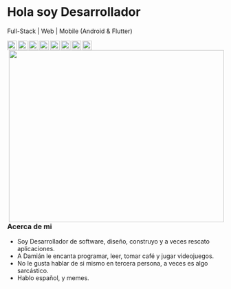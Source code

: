 # Hola soy Desarrollador

Full-Stack | Web | Mobile (Android & Flutter)

<a href="https://twitter.com/damianrincondrc">
  <img align="left" alt="damianrincondrc" width="22px" src="https://img.icons8.com/fluent/48/000000/twitter.png"/>
</a>
<a href="https://www.linkedin.com/in/DamianRincon/">
  <img align="left" alt="Linkdein" width="22px" src="https://cdn.jsdelivr.net/npm/simple-icons@v3/icons/linkedin.svg" />
</a>
<a href="https://github.com/DamianRincon/">
  <img align="left" alt="Github" width="22px" src="https://img.icons8.com/fluent/48/000000/github.png"/>
</a>
<a href="https://t.me/damianrc">
  <img align="left" alt="Telegram" width="22px" src="https://img.icons8.com/fluent/48/000000/telegram-app.png"/>
</a>
<a href="https://codepen.io/DamianRincon">
  <img align="left" alt="CodePen" width="22px" src="https://img.icons8.com/material/24/000000/codepen.png"/>
</a>
<a href="https://www.instagram.com/demianrc/">
  <img align="left" alt="Instagram" width="22px" src="https://img.icons8.com/nolan/64/instagram-new.png"/>
</a>
<a href="https://play.google.com/store/apps/dev?id=5535284175982649291">
  <img align="left" alt="GooglePlay" width="22px" src="https://img.icons8.com/color/48/000000/google-play.png"/>
</a>
<a href="mailto:damianrc.dev@gmail.com">
  <img align="left" alt="Gmail" width="22px" src="https://img.icons8.com/fluent/48/000000/gmail.png"/>
</a>
<br />

<img align="right" width="500" height="400" src="https://github.com/DamianRincon/DamianRincon/blob/master/img/home-banner-bg.png" />

### Acerca de mi
- Soy Desarrollador de software, diseño, construyo y a veces rescato aplicaciones. 
- A Damián le encanta programar, leer, tomar café y jugar videojuegos.
- No le gusta hablar de si mismo en tercera persona, a veces es algo sarcástico.
- Hablo español, y memes.
